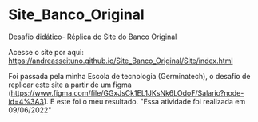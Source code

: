 # Site_Banco_Original
 Desafio didático- Réplica do Site do Banco Original

Acesse o site por aqui: https://andreasseituno.github.io/Site_Banco_Original/Site/index.html

Foi passada pela minha Escola de tecnologia (Germinatech), o desafio de replicar este site a partir de um figma (https://www.figma.com/file/GGxJsCk1EL1JKsNk6LOdoF/Salario?node-id=4%3A3). E este foi o meu resultado. "Essa atividade foi realizada em 09/06/2022"
